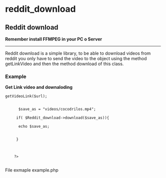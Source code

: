 # reddit_download

<h2>Reddit download</h2>

<strong>
  Remember install FFMPEG in your PC o Server
  
</strong><hr/>

<p>
  Reddit download is a simple library, to be able to download videos from reddit you only have to send the video to the object using the method getLinkVideo and then the method download
  of this class.
</p>

<h3>Example</h3>
 <strong>Get Link video and downaloding</strong>
<code>

<?php

    require('Reddit_Download.php');

    $url = "https://www.reddit.com/r/argentina/comments/u16yij/cocodrilo_con_reflujo/";


    $Reddit_download = new Reddit_Download();
 
    $Reddit_download->getVideoLink($url);

    
      $save_as = "videos/cocodrilos.mp4";
  
     if( $Reddit_download->download($save_as)){
  
      echo $save_as;
  
  
     }



    ?>

</code>

<p>File exmaple example.php</p>





